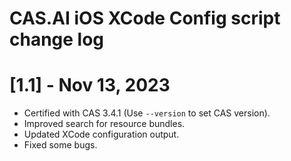 # CAS.AI iOS XCode Config script change log

# [1.1] - Nov 13, 2023
- Certified with CAS 3.4.1 (Use `--version` to set CAS version).
- Improved search for resource bundles.
- Updated XCode configuration output.
- Fixed some bugs.